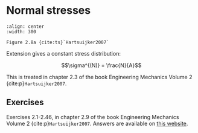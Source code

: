 ```{index} Normal stresses extension
```

# Normal stresses

```{figure} ./normal_data/image.png
:align: center
:width: 300

Figure 2.8a {cite:ts}`Hartsuijker2007`
```

Extension gives a constant stress distribution:

$$\sigma^{(N)} = \frac{N}{A}$$

This is treated in chapter 2.3 of the book Engineering Mechanics Volume 2 {cite:p}`Hartsuijker2007`.

## Exercises
Exercises 2.1-2.46, in chapter 2.9 of the book Engineering Mechanics Volume 2 {cite:p}`Hartsuijker2007`. Answers are available on [this website](https://icozct.tudelft.nl/TUD_CT/bookanswers/vol2/Chapter2/).